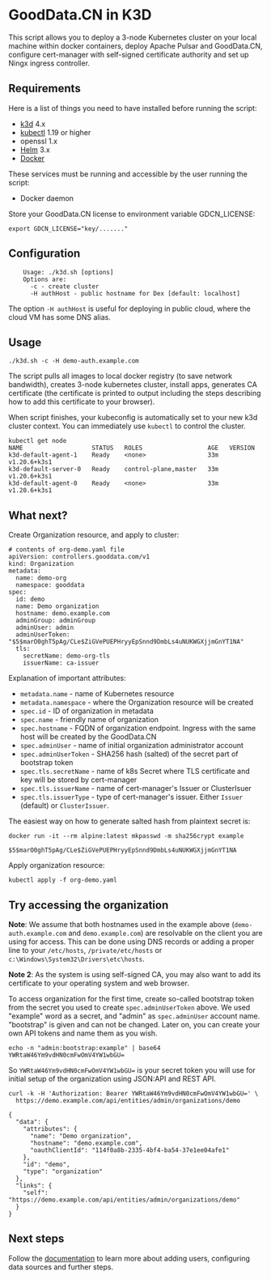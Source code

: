 # GoodData.CN in K3D
This script allows you to deploy a 3-node Kubernetes cluster on your local
machine within docker containers, deploy Apache Pulsar and GoodData.CN,
configure cert-manager with self-signed certificate authority and set up
Ningx ingress controller.

## Requirements
Here is a list of things you need to have installed before running the script:
* [k3d](https://github.com/rancher/k3d/releases/tag/v4.4.8) 4.x
* [kubectl](https://kubernetes.io/docs/tasks/tools/) 1.19 or higher
* openssl 1.x
* [Helm](https://helm.sh/docs/intro/install/) 3.x
* [Docker](https://www.docker.com/)

These services must be running and accessible by the user running the script:
* Docker daemon

Store your GoodData.CN license to environment variable GDCN_LICENSE:
```
export GDCN_LICENSE="key/......."
```

## Configuration
```
    Usage: ./k3d.sh [options]
    Options are:
      -c - create cluster
      -H authHost - public hostname for Dex [default: localhost]
```

The option `-H authHost` is useful for deploying in public cloud, where the
cloud VM has some DNS alias.

## Usage
```
./k3d.sh -c -H demo-auth.example.com
```
The script pulls all images to local docker registry (to save network
bandwidth), creates 3-node kubernetes cluster, install apps, generates
CA certificate (the certificate is printed to output including the steps
describing how to add this certificate to your browser).

When script finishes, your kubeconfig is automatically set to your new
k3d cluster context. You can immediately use `kubectl` to control the cluster.

```
kubectl get node
NAME                   STATUS   ROLES                  AGE   VERSION
k3d-default-agent-1    Ready    <none>                 33m   v1.20.6+k3s1
k3d-default-server-0   Ready    control-plane,master   33m   v1.20.6+k3s1
k3d-default-agent-0    Ready    <none>                 33m   v1.20.6+k3s1
```

## What next?
Create Organization resource, and apply to cluster:

```
# contents of org-demo.yaml file
apiVersion: controllers.gooddata.com/v1
kind: Organization
metadata:
  name: demo-org
  namespace: gooddata
spec:
  id: demo
  name: Demo organization
  hostname: demo.example.com
  adminGroup: adminGroup
  adminUser: admin
  adminUserToken: "$5$marO0ghT5pAg/CLe$ZiGVePUEPHryyEpSnnd9DmbLs4uNUKWGXjjmGnYT1NA"
  tls:
    secretName: demo-org-tls
    issuerName: ca-issuer
```

Explanation of important attributes:
* `metadata.name` - name of Kubernetes resource
* `metadata.namespace` - where the Organization resource  will be created
* `spec.id` - ID of organization in metadata
* `spec.name` - friendly name of organization
* `spec.hostname` - FQDN of organization endpoint. Ingress with the same host will be
  created by the GoodData.CN
* `spec.adminUser` - name of initial organization administrator account
* `spec.adminUserToken` - SHA256 hash (salted) of the secret part of bootstrap
  token
* `spec.tls.secretName` - name of k8s Secret where TLS certificate and key will
  be stored by cert-manager
* `spec.tls.issuerName` - name of cert-manager's Issuer or ClusterIsuer
* `spec.tls.issuerType` - type of cert-manager's issuer. Either `Issuer` (default)
  or `ClusterIssuer`.

The easiest way on how to generate salted hash from plaintext secret is:

```
docker run -it --rm alpine:latest mkpasswd -m sha256crypt example

$5$marO0ghT5pAg/CLe$ZiGVePUEPHryyEpSnnd9DmbLs4uNUKWGXjjmGnYT1NA
```

Apply organization resource:
```
kubectl apply -f org-demo.yaml
```

## Try accessing the organization
**Note**: We assume that both hostnames used in the example above
(`demo-auth.example.com` and `demo.example.com`) are resolvable on the client
you are using for access. This can be done using DNS records or adding a proper
line to your `/etc/hosts`, `/private/etc/hosts` or
`c:\Windows\System32\Drivers\etc\hosts`.

**Note 2**: As the system is using self-signed CA, you may also want to add its
certificate to your operating system and web browser.

To access organization for the first time, create so-called bootstrap token from
the secret you used to create `spec.adminUserToken` above. We used "example"
word as a secret, and "admin" as `spec.adminUser` account name. "bootstrap" is
given and can not be changed. Later on, you can create your own API tokens and
name them as you wish.

```
echo -n "admin:bootstrap:example" | base64
YWRtaW46Ym9vdHN0cmFwOmV4YW1wbGU=
```

So `YWRtaW46Ym9vdHN0cmFwOmV4YW1wbGU=` is your secret token you will use for
initial setup of the organization using JSON:API and REST API.

```
curl -k -H 'Authorization: Bearer YWRtaW46Ym9vdHN0cmFwOmV4YW1wbGU=' \
  https://demo.example.com/api/entities/admin/organizations/demo

{
  "data": {
    "attributes": {
      "name": "Demo organization",
      "hostname": "demo.example.com",
      "oauthClientId": "114f0a8b-2335-4bf4-ba54-37e1ee04afe1"
    },
    "id": "demo",
    "type": "organization"
  },
  "links": {
    "self": "https://demo.example.com/api/entities/admin/organizations/demo"
  }
}
```

## Next steps
Follow the [documentation](https://www.gooddata.com/developers/cloud-native/doc)
to learn more about adding users, configuring data sources and further steps.
